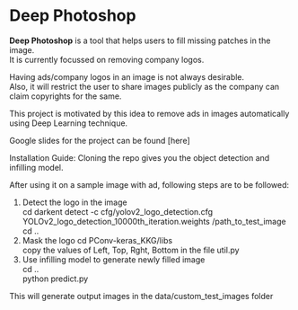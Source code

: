 # Deep Photoshop 
<b>Deep Photoshop</b> is a tool that helps users to fill missing patches in the image.    
It is currently focussed on removing company logos.

Having ads/company logos in an image is not always desirable.   
Also, it will restrict the user to share images publicly as the company can claim copyrights for the same.   

This project is motivated by this idea to remove ads in images automatically using Deep Learning technique.   

Google slides for the project can be found [here]

Installation Guide:
Cloning the repo gives you the object detection and infilling model.

After using it on a sample image with ad, following steps are to be followed:
1. Detect the logo in the image       
   cd darkent detect -c cfg/yolov2_logo_detection.cfg YOLOv2_logo_detection_10000th_iteration.weights /path_to_test_image   
   cd ..   
2. Mask the logo
   cd PConv-keras_KKG/libs     
   copy the values of Left, Top, Rght, Bottom in the file util.py     
3. Use infilling model to generate newly filled image   
   cd ..   
   python predict.py   
     
This will generate output images in the data/custom_test_images folder   
